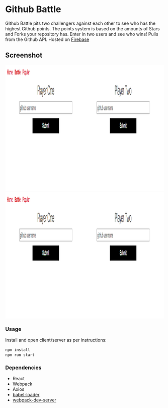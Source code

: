 Github Battle
=====================

Github Battle pits two challengers against each other to see who has the highest Github points.  The points system is based on the amounts of Stars and Forks your repository has.
Enter in two users and see who wins!  Pulls from the Github API.  Hosted on [Firebase](https://github-battle-67c70.firebaseapp.com/)

## Screenshot


<img src="https://github.com/chrisliew/github-battle/blob/master/docs/1.png" height="400px" width="800px">
<img align="center" src="https://github.com/chrisliew/github-battle/blob/master/docs/1.png" height="400px" width="800px">


### Usage

Install and open client/server as per instructions:

```
npm install
npm run start
```

### Dependencies

* React
* Webpack
* Axios
* [babel-loader](https://github.com/babel/babel-loader)
* [webpack-dev-server](https://github.com/webpack/webpack-dev-server)
